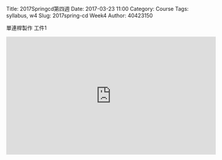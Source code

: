 Title: 2017Springcd第四週
Date: 2017-03-23 11:00
Category: Course
Tags: syllabus, w4
Slug: 2017spring-cd Week4
Author: 40423150

<!-- PELICAN_END_SUMMARY -->

單連桿製作 工件1
<iframe width="560" height="315" src="https://www.youtube.com/embed/J529Z0CaixE" frameborder="0" allowfullscreen></iframe>


